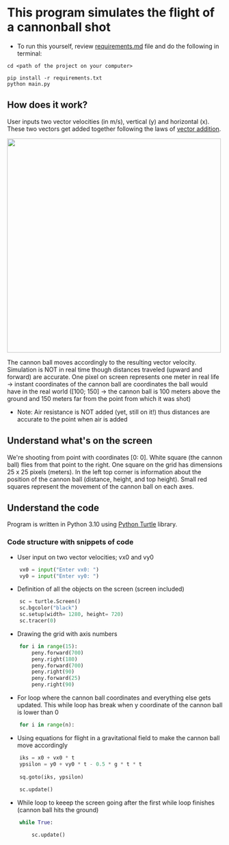 # This program simulates the flight of a cannonball shot

+ To run this yourself, review <a href="https://github.com/scraptechguy/CanonShot/blob/main/requirements.md" target="_blank">requirements.md</a> file and do the following in terminal: 

```zh
cd <path of the project on your computer>
```

```zh
pip install -r requirements.txt
python main.py
```

## How does it work?

User inputs two vector velocities (in m/s), vertical (y) and horizontal (x). These two vectors get added together following the laws of <a href="https://www.physicsclassroom.com/Class/vectors/U3L1b.cfm" target="_blank">vector addition</a>. 



<img src="https://user-images.githubusercontent.com/75474651/139541508-45e718ff-3df5-4c71-a7cb-4b730dd8ec7d.jpg" width="500">



The cannon ball moves accordingly to the resulting vector velocity. Simulation is NOT in real time though distances traveled (upward and forward) are accurate. One pixel on screen represents one meter in real life -> instant coordinates of the cannon ball are coordinates the ball would have in the real world ([100; 150] -> the cannon ball is 100 meters above the ground and 150 meters far from the point from which it was shot)

+ Note: Air resistance is NOT added (yet, still on it!) thus distances are accurate to the point when air is added 


## Understand what's on the screen

We're shooting from point with coordinates [0: 0]. White square (the cannon ball) flies from that point to the right. One square on the grid has dimensions 25 x 25 pixels (meters). In the left top corner is information about the position of the cannon ball (distance, height, and top height). Small red squares represent the movement of the cannon ball on each axes. 


## Understand the code

Program is written in Python 3.10 using <a href="https://pypi.org/project/PythonTurtle/" target="_blank">Python Turtle</a> library. 

### Code structure with snippets of code

+ User input on two vector velocities; vx0 and vy0

```py
    vx0 = input("Enter vx0: ")
    vy0 = input("Enter vy0: ")
```

+ Definition of all the objects on the screen (screen included)

```py
    sc = turtle.Screen()
    sc.bgcolor("black")
    sc.setup(width= 1280, height= 720)
    sc.tracer(0)
```

+ Drawing the grid with axis numbers 

```py
    for i in range(15):
        peny.forward(700)
        peny.right(180)
        peny.forward(700)
        peny.right(90)
        peny.forward(25)
        peny.right(90)
```

+ For loop where the cannon ball coordinates and everything else gets updated. This while loop has break when y coordinate of the cannon ball is lower than 0

```py
    for i in range(n):
```

+ Using equations for flight in a gravitational field to make the cannon ball move accordingly

```py
    iks = x0 + vx0 * t 
    ypsilon = y0 + vy0 * t - 0.5 * g * t * t
    
    sq.goto(iks, ypsilon)
    
    sc.update()
```

+ While loop to keeep the screen going after the first while loop finishes (cannon ball hits the ground) 

```py
    while True:

        sc.update()
```
